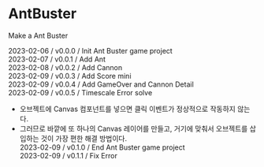 # AntBuster
Make a Ant Buster    
    
2023-02-06 / v0.0.0 / Init Ant Buster game project    
2023-02-07 / v0.0.1 / Add Ant    
2023-02-08 / v0.0.2 / Add Cannon    
2023-02-09 / v0.0.3 / Add Score mini    
2023-02-09 / v0.0.4 / Add GameOver and Cannon Detail    
2023-02-09 / v0.0.5 / Timescale Error solve    
- 오브젝트에 Canvas 컴포넌트를 넣으면 클릭 이벤트가 정상적으로 작동하지 않는다.    
- 그러므로 바깥에 또 하나의 Canvas 레이어를 만들고, 거기에 맞춰서 오브젝트를 삽입하는 것이 가장 편한 해결 방법이다.     
2023-02-09 / v0.1.0 / End Ant Buster game project    
2023-02-09 / v0.1.1 / Fix Error    